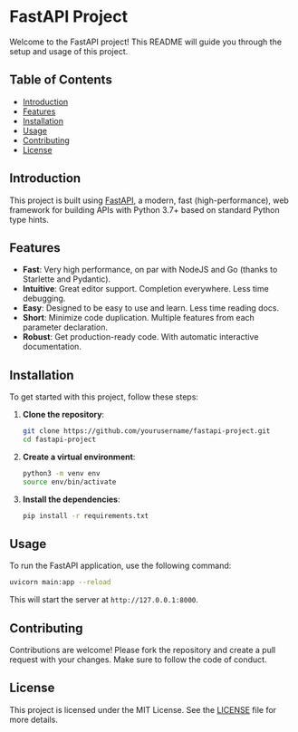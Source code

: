 # FastAPI Project

Welcome to the FastAPI project! This README will guide you through the setup and usage of this project.

## Table of Contents

- [Introduction](#introduction)
- [Features](#features)
- [Installation](#installation)
- [Usage](#usage)
- [Contributing](#contributing)
- [License](#license)

## Introduction

This project is built using [FastAPI](https://fastapi.tiangolo.com/), a modern, fast (high-performance), web framework for building APIs with Python 3.7+ based on standard Python type hints.

## Features

- **Fast**: Very high performance, on par with NodeJS and Go (thanks to Starlette and Pydantic).
- **Intuitive**: Great editor support. Completion everywhere. Less time debugging.
- **Easy**: Designed to be easy to use and learn. Less time reading docs.
- **Short**: Minimize code duplication. Multiple features from each parameter declaration.
- **Robust**: Get production-ready code. With automatic interactive documentation.

## Installation

To get started with this project, follow these steps:

1. **Clone the repository**:

   ```bash
   git clone https://github.com/yourusername/fastapi-project.git
   cd fastapi-project
   ```

2. **Create a virtual environment**:

   ```bash
   python3 -m venv env
   source env/bin/activate
   ```

3. **Install the dependencies**:
   ```bash
   pip install -r requirements.txt
   ```

## Usage

To run the FastAPI application, use the following command:

```bash
uvicorn main:app --reload
```

This will start the server at `http://127.0.0.1:8000`.

## Contributing

Contributions are welcome! Please fork the repository and create a pull request with your changes. Make sure to follow the code of conduct.

## License

This project is licensed under the MIT License. See the [LICENSE](LICENSE) file for more details.
